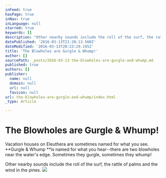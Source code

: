 ```yaml
---
inFeed: true
hasPage: true
inNav: true
inLanguage: null
starred: true
keywords: []
description: "Other nearby sounds include the roll of the surf, the rattle of palms and the wind in the pines. \_"
datePublished: '2016-03-13T21:20:13.560Z'
dateModified: '2016-03-13T20:23:29.195Z'
title: 'The Blowholes are Gurgle & Whump!'
author: []
sourcePath: _posts/2016-03-13-the-blowholes-are-gurgle-and-whump.md
published: true
authors: []
publisher:
  name: null
  domain: null
  url: null
  favicon: null
url: the-blowholes-are-gurgle-and-whump/index.html
_type: Article

---
```

# The Blowholes are Gurgle & Whump!

Vacation houses on Eleuthera are sometimes named for what you see.  **Gurgle & Whump **is named for what you hear--there are two blowholes near the water's edge.  Sometimes they gurgle, sometimes they whump! 

Other nearby sounds include the roll of the surf, the rattle of palms and the wind in the pines.  ![](https://the-grid-user-content.s3-us-west-2.amazonaws.com/0e89c75b-4538-4dad-adab-9403e5d847f6.png)